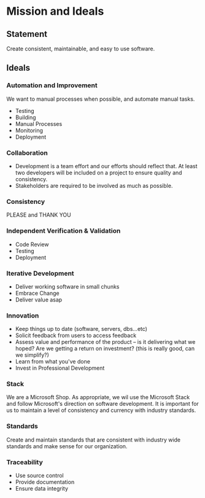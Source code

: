 # Mission and Ideals

## Statement
Create consistent, maintainable, and easy to use software.

## Ideals

### Automation and Improvement
We want to manual processes when possible, and automate manual tasks.

* Testing
* Building
* Manual Processes
* Monitoring
* Deployment

### Collaboration
* Development is a team effort and our efforts should reflect that. At least two developers will be included on a project to ensure quality and consistency.
* Stakeholders are required to be involved as much as possible.

### Consistency
PLEASE and THANK YOU

### Independent Verification & Validation 
* Code Review
* Testing
* Deployment

### Iterative Development
* Deliver working software in small chunks
* Embrace Change
* Deliver value asap

### Innovation
* Keep things up to date (software, servers, dbs...etc)
* Solicit feedback from users to access feedback
* Assess value and performance of the product – is it delivering what we hoped?  Are we getting a return on investment? (this is really good, can we simplify?)
* Learn from what you've done
* Invest in Professional Development

### Stack
We are a Microsoft Shop. As appropriate, we wil use the Microsoft Stack and follow Microsoft's direction on software development. It is important for us to maintain a level of consistency and currency with industry standards.

### Standards
Create and maintain standards that are consistent with industry wide standards and make sense for our organization.

### Traceability
* Use source control
* Provide documentation
* Ensure data integrity